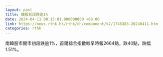 ```yaml
---
layout: post
title: 韓股初段跌逾1%
date: 2024-04-11 08:15:01.000000000 +08:00
link: https://news.rthk.hk/rthk/ch/component/k2/1748383-20240411.htm
categories: rthk
---
```


南韓股市開市初段跌逾1%，首爾綜合指數較早時報2664點，跌40點，跌幅1.51%。
